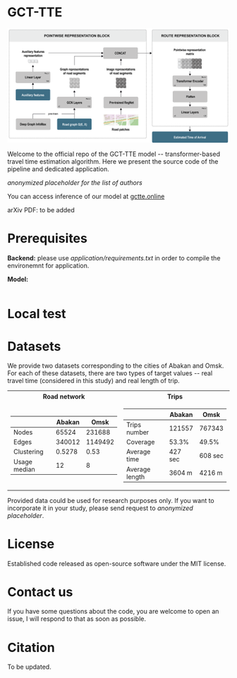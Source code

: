 # GCT-TTE

![Pipeline_image](resources/TTE_pipeline_rev2_w.png#gh-light-mode-only)

Welcome to the official repo of the GCT-TTE model -- transformer-based travel time estimation algorithm. Here we present the source code of the pipeline and dedicated application.

*anonymized placeholder for the list of authors*

You can access inference of our model at [gctte.online](http://gctte.online)

arXiv PDF: to be added

# Prerequisites

**Backend:** please use *application/requirements.txt* in order to compile the environemnt for application. 

**Model:**

```

```

# Local test


# Datasets

We provide two datasets corresponding to the cities of Abakan and Omsk. For each of these datasets, there are two types of target values -- real travel time (considered in this study) and real length of trip. 

<table>
<tr><th>Road network</th><th>Trips</th></tr>
<tr><td>

| | Abakan | Omsk |
|--|--|--|
|Nodes| 65524 | 231688 |
|Edges| 340012 |  1149492 |
|Clustering| 0.5278 | 0.53 |
|Usage median| 12 | 8 |
 
</td><td>

| | Abakan | Omsk |
|--|--|--|
|Trips number|  121557| 767343 |
|Coverage| 53.3% |  49.5% |
|Average time| 427 sec | 608 sec |
|Average length| 3604 m | 4216 m |

</td></tr> </table>

Provided data could be used for research purposes only. If you want to incorporate it in your study, please send request to *anonymized placeholder*.

# License

Established code released as open-source software under the MIT license.

# Contact us

If you have some questions about the code, you are welcome to open an issue, I will respond to that as soon as possible.

# Citation

To be updated.

```
```
